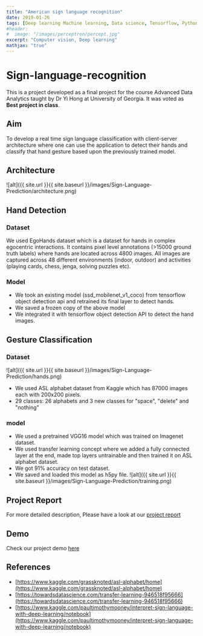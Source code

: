 ```yaml
---
title: "American sign language recognition"
date: 2019-01-26
tags: [Deep learning Machine learning, Data science, Tensorflow, Python]
#header:
#  image: "/images/perceptron/percept.jpg"
excerpt: "Computer vision, Deep learning"
mathjax: "true"
---
```


# Sign-language-recognition
This is a project developed as a final project for the course Advanced Data Analytics taught by Dr Yi Hong at University of Georgia. It was voted as **Best project in class**.

## Aim
To develop a real time sign language classification with client-server architecture where one can use the application to detect their hands and classify that hand gesture based upon the previously trained model.

## Architecture
![alt]({{ site.url }}{{ site.baseurl }}/images/Sign-Language-Prediction/architecture.png)

## Hand Detection
### Dataset
We used EgoHands dataset which is a dataset for hands in complex egocentric interactions. It contains pixel level annotations (>15000 ground truth labels) where hands are located across 4800 images. All images are captured across 48 different environments (indoor, outdoor) and activities (playing cards, chess, jenga, solving puzzles etc).

### Model
* We took an existing model (ssd_mobilenet_v1_coco) from tensorflow object detection api and retrained its final layer to detect hands.
* We saved a frozen copy of the above model
* We integrated it with tensorflow object detection API to detect the hand images.

## Gesture Classification
### Dataset
![alt]({{ site.url }}{{ site.baseurl }}/images/Sign-Language-Prediction/hands.png)

* We used ASL alphabet dataset from Kaggle which has 87000 images each with 200x200 pixels.
* 29 classes: 26 alphabets and 3 new classes for "space", "delete" and "nothing"

### model
* We used a pretrained VGG16 model which was trained on Imagenet dataset.
* We used transfer learning concept where we added a fully connected layer at the end, made top layers untrainable and then trained it on ASL alphabet dataset.
* We got 91% accuracy on test dataset.
* We saved and loaded this model as h5py file.
![alt]({{ site.url }}{{ site.baseurl }}/images/Sign-Language-Prediction/training.png)

## Project Report 
For more detailed description, Please have a look at our [project report](https://github.com/ankit-vaghela30/sign-language-recognition/blob/master/ADA_paper.pdf)

## Demo
Check our project demo [here](https://www.youtube.com/watch?v=qDAso3HYtMg&t=11s)

## References
* [https://www.kaggle.com/grassknoted/asl-alphabet/home](https://www.kaggle.com/grassknoted/asl-alphabet/home)
* [https://towardsdatascience.com/transfer-learning-946518f95666](https://towardsdatascience.com/transfer-learning-946518f95666)
* [https://www.kaggle.com/paultimothymooney/interpret-sign-language-with-deep-learning/notebook](https://www.kaggle.com/paultimothymooney/interpret-sign-language-with-deep-learning/notebook) 
